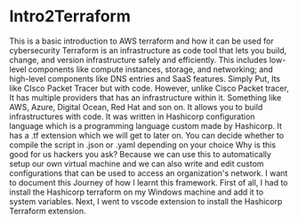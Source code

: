 # Intro2Terraform
This is a basic introduction to AWS terraform and how it can be used for cybersecurity
Terraform is an infrastructure as code tool that lets you build, change, and version infrastructure safely and efficiently. This includes low-level components like compute instances, storage, and networking; and high-level components like DNS entries and SaaS features.
Simply Put, Its like CIsco Packet Tracer but with code. However, unlike Cisco Packet tracer, It has multiple providers that has an infrastructure within it. Something like AWS, Azure, Digital Ocean, Red Hat and son on. It allows you to build infrastructures with code.
It was written in Hashicorp configuration language which is a programming language custom made by Hashicorp. It has a .tf extension which we will get to later on. You can decide whether to compile the script in .json or .yaml depending on your choice
Why is this good for us hackers you ask? Because we can use this to automatically setup our own virtual machine and we can also write and edit custom configurations that can be used to access an organization's network. I want to document this Journey of how I learnt this framework.
First of all, I had to install the Hashicorp terraform on my Windows machine and add it to system variables. Next, I went to vscode extension to install the Hashicorp Terraform extension. 
